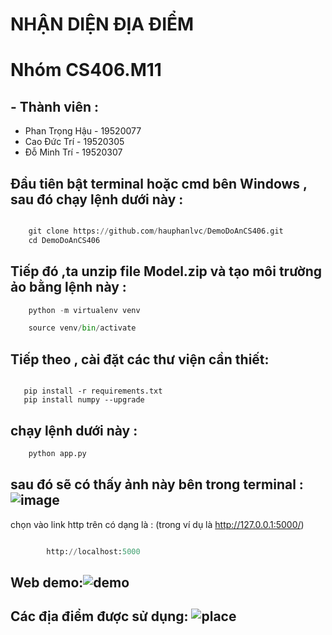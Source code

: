 # NHẬN DIỆN ĐỊA ĐIỂM
# Nhóm CS406.M11

## - Thành viên  :
+ Phan Trọng Hậu - 19520077
+ Cao Đức Trí - 19520305
+  Đỗ Minh Trí - 19520307
## Đầu tiên bật terminal hoặc cmd bên Windows , sau đó chạy lệnh dưới này :

```python

    git clone https://github.com/hauphanlvc/DemoDoAnCS406.git
    cd DemoDoAnCS406
```
## Tiếp đó ,ta unzip file Model.zip và tạo môi trường ảo bằng lệnh này :

```python
    python -m virtualenv venv   

    source venv/bin/activate
```

## Tiếp theo , cài đặt các thư viện cần thiết:

```

   pip install -r requirements.txt 
   pip install numpy --upgrade   
```


## chạy lệnh dưới này :

```python
    python app.py
```
## sau đó sẽ có thấy ảnh này bên trong terminal : ![image](https://user-images.githubusercontent.com/34708839/129343942-26e29a46-830b-4732-bc8d-5a74dfa19e9e.png)
chọn vào link http trên có dạng là : (trong ví dụ là http://127.0.0.1:5000/)

```python

        http://localhost:5000
```
## Web demo:![demo](https://user-images.githubusercontent.com/68191047/159455879-bb302558-f4b9-46b8-8391-50781576ca50.png)
## Các địa điểm được sử dụng: ![place](https://user-images.githubusercontent.com/68191047/159453954-121f6e48-ad95-4b29-8688-101cf367f7e6.png)

